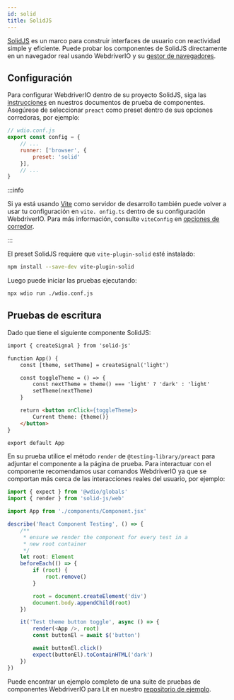 ```yaml
---
id: solid
title: SolidJS
---
```


[SolidJS](https://www.solidjs.com/) es un marco para construir interfaces de usuario con reactividad simple y eficiente. Puede probar los componentes de SolidJS directamente en un navegador real usando WebdriverIO y su [gestor de navegadores](/docs/runner#browser-runner).

## Configuración

Para configurar WebdriverIO dentro de su proyecto SolidJS, siga las [instrucciones](/docs/component-testing#set-up) en nuestros documentos de prueba de componentes. Asegúrese de seleccionar `preact` como preset dentro de sus opciones corredoras, por ejemplo:

```js
// wdio.conf.js
export const config = {
    // ...
    runner: ['browser', {
        preset: 'solid'
    }],
    // ...
}
```

:::info

Si ya está usando [Vite](https://vitejs.dev/) como servidor de desarrollo también puede volver a usar tu configuración en `vite. onfig.ts` dentro de su configuración WebdriverIO. Para más información, consulte `viteConfig` en [opciones de corredor](/docs/runner#runner-options).

:::

El preset SolidJS requiere que `vite-plugin-solid` esté instalado:

```sh npm2yarn
npm install --save-dev vite-plugin-solid
```

Luego puede iniciar las pruebas ejecutando:

```sh
npx wdio run ./wdio.conf.js
```

## Pruebas de escritura

Dado que tiene el siguiente componente SolidJS:

```html title="./components/Component.tsx"
import { createSignal } from 'solid-js'

function App() {
    const [theme, setTheme] = createSignal('light')

    const toggleTheme = () => {
        const nextTheme = theme() === 'light' ? 'dark' : 'light'
        setTheme(nextTheme)
    }

    return <button onClick={toggleTheme}>
        Current theme: {theme()}
    </button>
}

export default App
```

En su prueba utilice el método `render` de `@testing-library/preact` para adjuntar el componente a la página de prueba. Para interactuar con el componente recomendamos usar comandos WebdriverIO ya que se comportan más cerca de las interacciones reales del usuario, por ejemplo:

```ts title="app.test.tsx"
import { expect } from '@wdio/globals'
import { render } from 'solid-js/web'

import App from './components/Component.jsx'

describe('React Component Testing', () => {
    /**
     * ensure we render the component for every test in a
     * new root container
     */
    let root: Element
    beforeEach(() => {
        if (root) {
            root.remove()
        }

        root = document.createElement('div')
        document.body.appendChild(root)
    })

    it('Test theme button toggle', async () => {
        render(<App />, root)
        const buttonEl = await $('button')

        await buttonEl.click()
        expect(buttonEl).toContainHTML('dark')
    })
})
```

Puede encontrar un ejemplo completo de una suite de pruebas de componentes WebdriverIO para Lit en nuestro [repositorio de ejemplo](https://github.com/webdriverio/component-testing-examples/tree/main/solidjs-typescript-vite).

